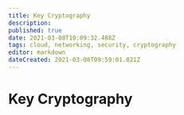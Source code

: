 ```yaml
---
title: Key Cryptography
description: 
published: true
date: 2021-03-08T10:09:32.488Z
tags: cloud, networking, security, cryptography
editor: markdown
dateCreated: 2021-03-08T09:59:01.021Z
---
```


# Key Cryptography
